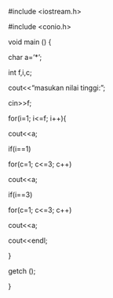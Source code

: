 #include <iostream.h>

#include <conio.h>

void main () {

char a=’*’;

int f,i,c;

cout<<“masukan nilai tinggi:”;

cin>>f;

for(i=1; i<=f; i++){

cout<<a;

if(i==1)

for(c=1; c<=3; c++)

cout<<a;

if(i==3)

for(c=1; c<=3; c++)

cout<<a;

cout<<endl;

}

getch ();

}

